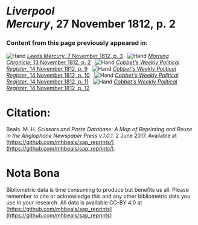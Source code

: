 # *Liverpool Mercury*, 27 November 1812, p. 2  
  
### Content from this page previously appeared in:  
![Hand](http://scissorsandpaste.net/wp-content/uploads/2017/06/smallhandpointer.png) [*Leeds Mercury*, 7 November 1812, p. 3](https://mhbeals.github.io/sap_html/Leeds-Mercury/Leeds-Mercury-7-November-1812-p-3)  
![Hand](http://scissorsandpaste.net/wp-content/uploads/2017/06/smallhandpointer.png) [*Morning Chronicle*, 13 November 1812, p. 2](https://mhbeals.github.io/sap_html/Morning-Chronicle/Morning-Chronicle-13-November-1812-p-2)  
![Hand](http://scissorsandpaste.net/wp-content/uploads/2017/06/smallhandpointer.png) [*Cobbet's Weekly Political Register*, 14 November 1812, p. 9](https://mhbeals.github.io/sap_html/Cobbet's-Weekly-Political-Register/Cobbet's-Weekly-Political-Register-14-November-1812-p-9)  
![Hand](http://scissorsandpaste.net/wp-content/uploads/2017/06/smallhandpointer.png) [*Cobbet's Weekly Political Register*, 14 November 1812, p. 10](https://mhbeals.github.io/sap_html/Cobbet's-Weekly-Political-Register/Cobbet's-Weekly-Political-Register-14-November-1812-p-10)  
![Hand](http://scissorsandpaste.net/wp-content/uploads/2017/06/smallhandpointer.png) [*Cobbet's Weekly Political Register*, 14 November 1812, p. 11](https://mhbeals.github.io/sap_html/Cobbet's-Weekly-Political-Register/Cobbet's-Weekly-Political-Register-14-November-1812-p-11)  
![Hand](http://scissorsandpaste.net/wp-content/uploads/2017/06/smallhandpointer.png) [*Cobbet's Weekly Political Register*, 14 November 1812, p. 12](https://mhbeals.github.io/sap_html/Cobbet's-Weekly-Political-Register/Cobbet's-Weekly-Political-Register-14-November-1812-p-12)  


# Citation: 

Beals. M. H. *Scissors and Paste Database: A Map of Reprinting and Reuse in the Anglophone Newspaper Press v.1.0.1.* 2 June 2017. Available at [https://github.com/mhbeals/sap_reprints/](https://github.com/mhbeals/sap_reprints/). 

# Nota Bona

Bibliometric data is time consuming to produce but benefits us all. Please remember to cite or acknowledge this and any other bibliometric data you use in your research. All data is available CC-BY 4.0 at [https://github.com/mhbeals/sap_reprints](https://github.com/mhbeals/sap_reprints)